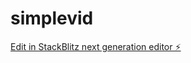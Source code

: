 # simplevid

[Edit in StackBlitz next generation editor ⚡️](https://stackblitz.com/~/github.com/duminducool/simplevid)